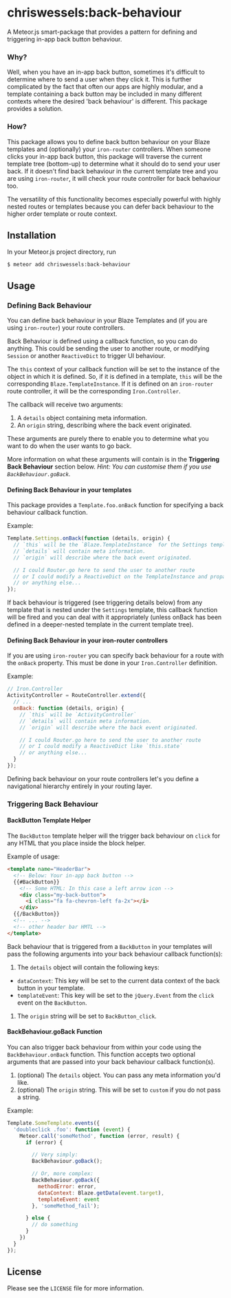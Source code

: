 # chriswessels:back-behaviour

A Meteor.js smart-package that provides a pattern for defining and triggering in-app back button behaviour.

### Why?

Well, when you have an in-app back button, sometimes it's difficult to determine where to send a user when they click it. This is further complicated by the fact that often our apps are highly modular, and a template containing a back button may be included in many different contexts where the desired 'back behaviour' is different. This package provides a solution.

### How?

This package allows you to define back button behaviour on your Blaze templates and (optionally) your `iron-router` controllers. When someone clicks your in-app back button, this package will traverse the current template tree (bottom-up) to determine what it should do to send your user back. If it doesn't find back behaviour in the current template tree and you are using `iron-router`, it will check your route controller for back behaviour too.

The versatility of this functionality becomes especially powerful with highly nested routes or templates because you can defer back behaviour to the higher order template or route context.

## Installation

In your Meteor.js project directory, run

    $ meteor add chriswessels:back-behaviour

## Usage

### Defining Back Behaviour

You can define back behaviour in your Blaze Templates and (if you are using `iron-router`) your route controllers.

Back Behaviour is defined using a callback function, so you can do anything. This could be sending the user to another route, or modifying `Session` or another `ReactiveDict` to trigger UI behaviour.

The `this` context of your callback function will be set to the instance of the object in which it is defined. So, if it is defined in a template, `this` will be the corresponding `Blaze.TemplateInstance`. If it is defined on an `iron-router` route controller, it will be the corresponding `Iron.Controller`.

The callback will receive two arguments:

1. A `details` object containing meta information.
1. An `origin` string, describing where the back event originated.

These arguments are purely there to enable you to determine what you want to do when the user wants to go back.

More information on what these arguments will contain is in the **Triggering Back Behaviour** section below. *Hint: You can customise them if you use `BackBehaviour.goBack`.*

#### Defining Back Behaviour in your templates

This package provides a `Template.foo.onBack` function for specifying a back behaviour callback function.

Example:

```javascript
Template.Settings.onBack(function (details, origin) {
  // `this` will be the `Blaze.TemplateInstance` for the Settings template.
  // `details` will contain meta information.
  // `origin` will describe where the back event originated.

  // I could Router.go here to send the user to another route
  // or I could modify a ReactiveDict on the TemplateInstance and propagate a UI change
  // or anything else...
});
```

If back behaviour is triggered (see triggering details below) from any template that is nested under the `Settings` template, this callback function will be fired and you can deal with it appropriately (unless onBack has been defined in a deeper-nested template in the current template tree).

#### Defining Back Behaviour in your iron-router controllers

If you are using `iron-router` you can specify back behaviour for a route with the `onBack` property. This must be done in your `Iron.Controller` definition.

Example:

```javascript
// Iron.Controller
ActivityController = RouteController.extend({
  // ...
  onBack: function (details, origin) {
    // `this` will be `ActivityController`
    // `details` will contain meta information.
    // `origin` will describe where the back event originated.

    // I could Router.go here to send the user to another route
    // or I could modify a ReactiveDict like `this.state`
    // or anything else...
  }
});
```

Defining back behaviour on your route controllers let's you define a navigational hierarchy entirely in your routing layer.

### Triggering Back Behaviour

#### BackButton Template Helper

The `BackButton` template helper will the trigger back behaviour on `click` for any HTML that you place inside the block helper.

Example of usage:

```html
<template name="HeaderBar">
  <!-- Below: Your in-app back button -->
  {{#BackButton}}
    <!-- Some HTML: In this case a left arrow icon -->
    <div class="my-back-button">
      <i class="fa fa-chevron-left fa-2x"></i>
    </div>
  {{/BackButton}}
  <!-- ... -->
  <!-- other header bar HMTL -->
</template>
```

Back behaviour that is triggered from a `BackButton` in your templates will pass the following arguments into your back behaviour callback function(s):

1. The `details` object will contain the following keys:
 - `dataContext`: This key will be set to the current data context of the back button in your template.
 - `templateEvent`: This key will be set to the `jQuery.Event` from the `click` event on the `BackButton`.
1. The `origin` string will be set to `BackButton_click`.

#### BackBehaviour.goBack Function

You can also trigger back behaviour from within your code using the `BackBehaviour.onBack` function. This function accepts two optional arguments that are passed into your back behaviour callback function(s).

1. (optional) The `details` object. You can pass any meta information you'd like.
1. (optional) The `origin` string. This will be set to `custom` if you do not pass a string.

Example:

```javascript
Template.SomeTemplate.events({
  'doubleclick .foo': function (event) {
    Meteor.call('someMethod', function (error, result) {
      if (error) {

        // Very simply:
        BackBehaviour.goBack();

        // Or, more complex:
        BackBehaviour.goBack({
          methodError: error,
          dataContext: Blaze.getData(event.target),
          templateEvent: event
        }, 'someMethod_fail');

      } else {
        // do something
      }
    })
  }
});
```

## License

Please see the `LICENSE` file for more information.
